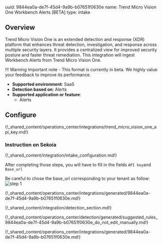 uuid: 9844ea0a-de7f-45d4-9a9b-b07651f0630e
name: Trend Micro Vision One Workbench Alerts [BETA]
type: intake


## Overview

Trend Micro Vision One is an extended detection and response (XDR) platform that enhances threat detection, investigation, and response across multiple security layers. It provides a centralized view for improved security posture and faster threat remediation.
This integration will ingest Workbench Alerts from Trend Micro Vision One.

!!! Warning
    Important note - This format is currently in beta. We highly value your feedback to improve its performance.

- **Supported environment**: SaaS
- **Detection based on**: Alerts
- **Supported application or feature**:
    - Alerts
    
## Configure

{!_shared_content/operations_center/integrations/trend_micro_vision_one_api_key.md!}

### Instruction on Sekoia

{!_shared_content/integration/intake_configuration.md!}

After completing those steps, you will have to fill in the fields `API key`and `Base_url`

Be careful to chose the base_url corresponding to your tenant as follow:
    ![step 1](/assets/integration/cloud_and_saas/trend_micro_vision_one/05_base_url.png)

{!_shared_content/operations_center/integrations/generated/9844ea0a-de7f-45d4-9a9b-b07651f0630e.md!}

{!_shared_content/integration/detection_section.md!}

{!_shared_content/operations_center/detection/generated/suggested_rules_9844ea0a-de7f-45d4-9a9b-b07651f0630e_do_not_edit_manually.md!}

{!_shared_content/operations_center/integrations/generated/9844ea0a-de7f-45d4-9a9b-b07651f0630e.md!}